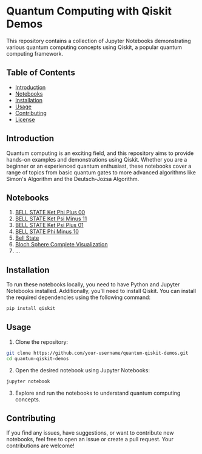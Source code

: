 
# Quantum Computing with Qiskit Demos

This repository contains a collection of Jupyter Notebooks demonstrating various quantum computing concepts using Qiskit, a popular quantum computing framework.

## Table of Contents

- [Introduction](#introduction)
- [Notebooks](#notebooks)
- [Installation](#installation)
- [Usage](#usage)
- [Contributing](#contributing)
- [License](#license)

## Introduction

Quantum computing is an exciting field, and this repository aims to provide hands-on examples and demonstrations using Qiskit. Whether you are a beginner or an experienced quantum enthusiast, these notebooks cover a range of topics from basic quantum gates to more advanced algorithms like Simon's Algorithm and the Deutsch-Jozsa Algorithm.

## Notebooks

1. [BELL STATE Ket Phi Plus 00](BELL%20STATE%20Ket%20Phi%20Plus%2000.ipynb)
2. [BELL STATE Ket Psi Minus 11](BELL%20STATE%20Ket%20Psi%20Minus%2011.ipynb)
3. [BELL STATE Ket Psi Plus 01](BELL%20STATE%20Ket%20Psi%20Plus%2001.ipynb)
4. [BELL STATE Phi Minus 10](BELL%20STATE%20Phi%20Minus%2010.ipynb)
5. [Bell State](Bell%20State.ipynb)
6. [Bloch Sphere Complete Visualization](Bloch_Sphere_Complete_Visualization.ipynb)
7. ...

## Installation

To run these notebooks locally, you need to have Python and Jupyter Notebooks installed. Additionally, you'll need to install Qiskit. You can install the required dependencies using the following command:

```bash
pip install qiskit
```

## Usage

1. Clone the repository:

```bash
git clone https://github.com/your-username/quantum-qiskit-demos.git
cd quantum-qiskit-demos
```

2. Open the desired notebook using Jupyter Notebooks:

```bash
jupyter notebook
```

3. Explore and run the notebooks to understand quantum computing concepts.

## Contributing

If you find any issues, have suggestions, or want to contribute new notebooks, feel free to open an issue or create a pull request. Your contributions are welcome!
